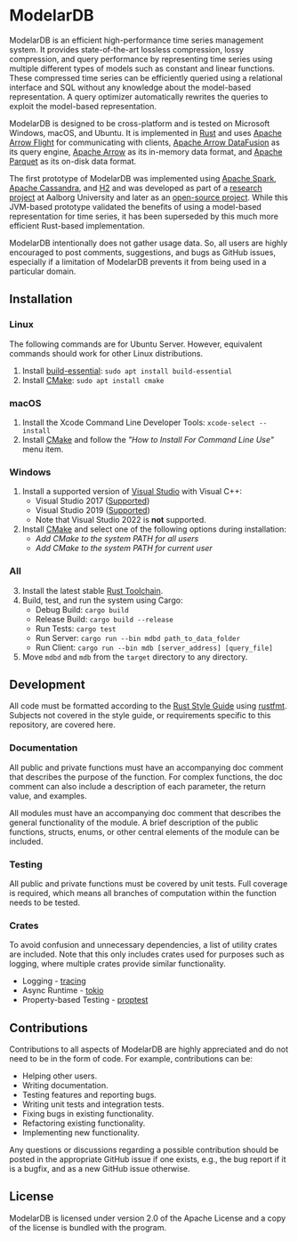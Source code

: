 # ModelarDB
ModelarDB is an efficient high-performance time series management system. It
provides state-of-the-art lossless compression, lossy compression, and query
performance by representing time series using multiple different types of models
such as constant and linear functions. These compressed time series can be
efficiently queried using a relational interface and SQL without any knowledge
about the model-based representation. A query optimizer automatically rewrites
the queries to exploit the model-based representation.

ModelarDB is designed to be cross-platform and is tested on Microsoft Windows,
macOS, and Ubuntu. It is implemented in [Rust](https://www.rust-lang.org/) and
uses [Apache Arrow
Flight](https://github.com/apache/arrow-rs/tree/master/arrow-flight) for
communicating with clients, [Apache Arrow
DataFusion](https://github.com/apache/arrow-datafusion) as its query engine,
[Apache Arrow](https://github.com/apache/arrow-rs) as its in-memory data format,
and [Apache Parquet](https://github.com/apache/arrow-rs/tree/master/parquet) as
its on-disk data format.

The first prototype of ModelarDB was implemented using [Apache
Spark](https://www.h2database.com/html/main.html), [Apache
Cassandra](https://cassandra.apache.org/_/index.html), and
[H2](https://www.h2database.com/html/main.html) and was developed as part of a
[research project](https://github.com/skejserjensen/ModelarDB) at Aalborg
University and later as an [open-source
project](https://github.com/ModelarData/ModelarDB). While this JVM-based
prototype validated the benefits of using a model-based representation for time
series, it has been superseded by this much more efficient Rust-based
implementation.

ModelarDB intentionally does not gather usage data. So, all users are highly
encouraged to post comments, suggestions, and bugs as GitHub issues, especially
if a limitation of ModelarDB prevents it from being used in a particular domain.

## Installation
### Linux
The following commands are for Ubuntu Server. However, equivalent commands should work for other Linux distributions.

1. Install [build-essential](https://packages.ubuntu.com/jammy/build-essential): `sudo apt install build-essential`
2. Install [CMake](https://cmake.org/): `sudo apt install cmake`

### macOS
1. Install the Xcode Command Line Developer Tools: `xcode-select --install`
2. Install [CMake](https://cmake.org/) and follow the _"How to Install For Command Line Use"_ menu item.

### Windows
1. Install a supported version of [Visual Studio](https://visualstudio.microsoft.com/vs/older-downloads/) with Visual C++:
   * Visual Studio 2017 ([Supported](https://github.com/microsoft/snmalloc/blob/main/docs/BUILDING.md#building-on-windows))
   * Visual Studio 2019 ([Supported](https://github.com/microsoft/snmalloc/issues/525#issuecomment-1128901104))
   * Note that Visual Studio 2022 is **not** supported.
2. Install [CMake](https://cmake.org/) and select one of the following options during installation:
   * _Add CMake to the system PATH for all users_
   * _Add CMake to the system PATH for current user_

### All
3. Install the latest stable [Rust Toolchain](https://rustup.rs/).
4. Build, test, and run the system using Cargo:
   * Debug Build: `cargo build`
   * Release Build: `cargo build --release`
   * Run Tests: `cargo test`
   * Run Server: `cargo run --bin mdbd path_to_data_folder`
   * Run Client: `cargo run --bin mdb [server_address] [query_file]`
5. Move `mdbd` and `mdb` from the `target` directory to any directory.

## Development
All code must be formatted according to the [Rust Style Guide](https://github.com/rust-dev-tools/fmt-rfcs/blob/master/guide/guide.md)
using [rustfmt](https://github.com/rust-lang/rustfmt). Subjects not covered in the style guide, or requirements specific to this repository, are covered here.

### Documentation
All public and private functions must have an accompanying doc comment that describes the purpose of the function. For complex functions,
the doc comment can also include a description of each parameter, the return value, and examples.

All modules must have an accompanying doc comment that describes the general functionality of the module. A brief description
of the public functions, structs, enums, or other central elements of the module can be included.

### Testing
All public and private functions must be covered by unit tests. Full coverage is required, which means all
branches of computation within the function needs to be tested.

### Crates
To avoid confusion and unnecessary dependencies, a list of utility crates are included. Note that this only includes crates
used for purposes such as logging, where multiple crates provide similar functionality.

- Logging - [tracing](https://crates.io/crates/tracing)
- Async Runtime - [tokio](https://crates.io/crates/tokio)
- Property-based Testing - [proptest](https://crates.io/crates/proptest)

## Contributions
Contributions to all aspects of ModelarDB are highly appreciated and do not need
to be in the form of code. For example, contributions can be:

- Helping other users.
- Writing documentation.
- Testing features and reporting bugs.
- Writing unit tests and integration tests.
- Fixing bugs in existing functionality.
- Refactoring existing functionality.
- Implementing new functionality.

Any questions or discussions regarding a possible contribution should be posted
in the appropriate GitHub issue if one exists, e.g., the bug report if it is a
bugfix, and as a new GitHub issue otherwise.

## License
ModelarDB is licensed under version 2.0 of the Apache License and a copy of the
license is bundled with the program.
